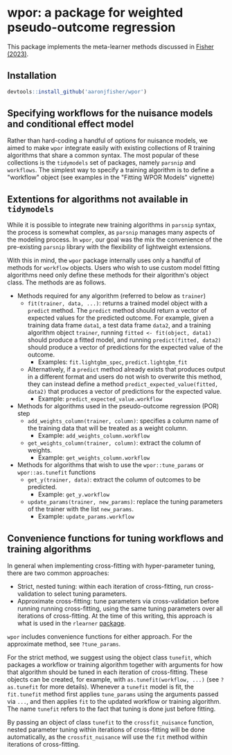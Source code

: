 # wpor: a package for weighted pseudo-outcome regression

This package implements the meta-learner methods discussed in [Fisher (2023)](https://arxiv.org/abs/2307.09700). 


## Installation

```r
devtools::install_github('aaronjfisher/wpor')
```

## Specifying workflows for the nuisance models and conditional effect model

Rather than hard-coding a handful of options for nuisance models, we aimed to make `wpor` integrate easily with existing collections of R training algorithms that share a common syntax. The most popular of these collections is the `tidymodels` set of packages, namely `parsnip` and `workflows`. The simplest way to specify a training algorithm is to define a  "workflow" object (see examples in the "Fitting WPOR Models" vignette)

## Extentions for algorithms not available in `tidymodels`

While it is possible to integrate new training algorithms in `parsnip` syntax, the process is somewhat complex, as `parsnip` manages many aspects of the modeling process. In `wpor`, our goal was the mix the convenience of the pre-existing `parsnip` library with the flexibility of lightweight extensions. 

With this in mind, the `wpor` package internally uses only a handful of methods for `workflow` objects. Users who wish to use custom model fitting algorithms need only define these methods for their algorithm's object class. The methods are as follows.


* Methods required for any algorithm (referred to below as `trainer`)
	* `fit(trainer, data, ...)`: returns a trained model object with a `predict` method. The `predict` method should return a vector of expected values for the predicted outcome. For example, given a training data frame `data1`, a test data frame `data2`, and a training algorithm object `trainer`, running `fitted <- fit(object, data1)` should produce a fitted model, and running `predict(fitted, data2)` should produce a vector of predictions for the expected value of the outcome. 
		* Examples: `fit.lightgbm_spec`, `predict.lightgbm_fit`
	* Alternatively, if a `predict` method already exists that produces output in a different format and users do not wish to overwrite this method, they can instead define a method `predict_expected_value(fitted, data2)` that produces a vector of predictions for the expected value.
		* Example: `predict_expected_value.workflow`
* Methods for algorithms used in the pseudo-outcome regression (POR) step
	* `add_weights_column(trainer, column)`: specifies a column name of the training data that will be treated as a weight column.
		* Example: `add_weights_column.workflow`
	* `get_weights_column(trainer, column)`: extract the column of weights.
		* Example: `get_weights_column.workflow`
* Methods for algorithms that wish to use the `wpor::tune_params` or `wpor::as.tunefit` functions
	* `get_y(trainer, data)`: extract the column of outcomes to be predicted.
		* Example: `get_y.workflow`
	* `update_params(trainer, new_params)`: replace the tuning parameters of the trainer with the list `new_params`. 
		* Example: `update_params.workflow`


## Convenience functions for tuning workflows and training algorithms

In general when implementing cross-fitting with hyper-parameter tuning, there are two common approaches:

* Strict, nested tuning: within each iteration of cross-fitting, run cross-validation to select tuning parameters.
* Approximate cross-fitting: tune parameters via cross-validation before running running cross-fitting, using the same tuning parameters over all iterations of cross-fitting. At the time of this writing, this approach is what is used in the `rlearner` [package](https://github.com/xnie/rlearner/blob/6806396960e672214e2ef36e16c76bbb58ef9114/R/rboost.R#L56-L68).

`wpor` includes convenience functions for either approach. For the approximate method, see `?tune_params`. 

For the strict method, we suggest using the object class `tunefit`, which packages a workflow or training algorithm together with arguments for how that algorithm should be tuned in each iteration of cross-fitting. These objects can be created, for example, with `as.tunefit(workflow, ...)` (see `?as.tunefit` for more details). Whenever a `tunefit` model is fit, the `fit.tunefit` method first applies `tune_params` using the arguments passed via `...`, and then applies `fit` to the updated workflow or training algorithm. The name `tunefit` refers to the fact that tuning is done just before fitting. 

By passing an object of class `tunefit` to the `crossfit_nuisance` function, nested parameter tuning within iterations of cross-fitting will be done automatically, as the `crossfit_nuisance` will use the `fit` method within iterations of cross-fitting.











